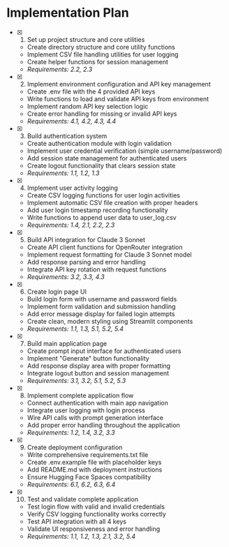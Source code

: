 # Implementation Plan

- [x] 1. Set up project structure and core utilities
  - Create directory structure and core utility functions
  - Implement CSV file handling utilities for user logging
  - Create helper functions for session management
  - _Requirements: 2.2, 2.3_

- [x] 2. Implement environment configuration and API key management
  - Create .env file with the 4 provided API keys
  - Write functions to load and validate API keys from environment
  - Implement random API key selection logic
  - Create error handling for missing or invalid API keys
  - _Requirements: 4.1, 4.2, 4.3, 4.4_

- [x] 3. Build authentication system
  - Create authentication module with login validation
  - Implement user credential verification (simple username/password)
  - Add session state management for authenticated users
  - Create logout functionality that clears session state
  - _Requirements: 1.1, 1.2, 1.3_

- [x] 4. Implement user activity logging
  - Create CSV logging functions for user login activities
  - Implement automatic CSV file creation with proper headers
  - Add user login timestamp recording functionality
  - Write functions to append user data to user_log.csv
  - _Requirements: 1.4, 2.1, 2.2, 2.3_

- [x] 5. Build API integration for Claude 3 Sonnet
  - Create API client functions for OpenRouter integration
  - Implement request formatting for Claude 3 Sonnet model
  - Add response parsing and error handling
  - Integrate API key rotation with request functions
  - _Requirements: 3.2, 3.3, 4.3_

- [x] 6. Create login page UI
  - Build login form with username and password fields
  - Implement form validation and submission handling
  - Add error message display for failed login attempts
  - Create clean, modern styling using Streamlit components
  - _Requirements: 1.1, 1.3, 5.1, 5.2, 5.4_

- [x] 7. Build main application page
  - Create prompt input interface for authenticated users
  - Implement "Generate" button functionality
  - Add response display area with proper formatting
  - Integrate logout button and session management
  - _Requirements: 3.1, 3.2, 5.1, 5.2, 5.3_

- [x] 8. Implement complete application flow
  - Connect authentication with main app navigation
  - Integrate user logging with login process
  - Wire API calls with prompt generation interface
  - Add proper error handling throughout the application
  - _Requirements: 1.2, 1.4, 3.2, 3.3_

- [x] 9. Create deployment configuration
  - Write comprehensive requirements.txt file
  - Create .env.example file with placeholder keys
  - Add README.md with deployment instructions
  - Ensure Hugging Face Spaces compatibility
  - _Requirements: 6.1, 6.2, 6.3, 6.4_

- [x] 10. Test and validate complete application
  - Test login flow with valid and invalid credentials
  - Verify CSV logging functionality works correctly
  - Test API integration with all 4 keys
  - Validate UI responsiveness and error handling
  - _Requirements: 1.1, 1.2, 1.3, 2.1, 3.2, 5.4_
